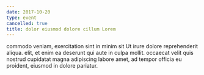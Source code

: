 ```yaml
---
date: 2017-10-20
type: event
cancelled: true
title: dolor eiusmod dolore cillum Lorem
---
```

commodo veniam, exercitation sint in minim sit Ut irure dolore reprehenderit aliqua. elit, et enim ea deserunt qui aute in culpa mollit. occaecat velit quis nostrud cupidatat magna adipiscing labore amet, ad tempor officia eu proident, eiusmod in dolore pariatur.